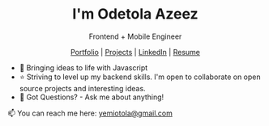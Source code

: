 <p align="center">
  <h1 align="center">I'm Odetola Azeez</h1>
  <p align="center">Frontend + Mobile Engineer</p>
</p>

<p align="center">
  <a href="https://oodetola.vercel.app">Portfolio</a> | 
  <a href="https://oodetola.vercel.app/projects">Projects</a> |
  <a href="https://linkedin.com/in/yemiodetola">LinkedIn</a> |
  <a href="https://linkedin.com/in/yemiodetola">Resume</a>
</p>


- 🔭 Bringing ideas to life with Javascript
- ⭐️ Striving to level up my backend skills. I'm open to collaborate on open source projects and interesting ideas.
- 💬 Got Questions? - Ask me about anything!


📫 You can reach me here: yemiotola@gmail.com
